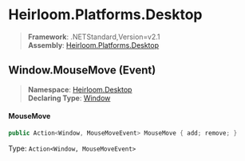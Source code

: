 # Heirloom.Platforms.Desktop

> **Framework**: .NETStandard,Version=v2.1  
> **Assembly**: [Heirloom.Platforms.Desktop][0]

## Window.MouseMove (Event)

> **Namespace**: [Heirloom.Desktop][0]  
> **Declaring Type**: [Window][1]

#### MouseMove

```cs
public Action<Window, MouseMoveEvent> MouseMove { add; remove; }
```

Type: `Action<Window, MouseMoveEvent>`

[0]: ../../../Heirloom.Platforms.Desktop.md
[1]: ../Window.md
